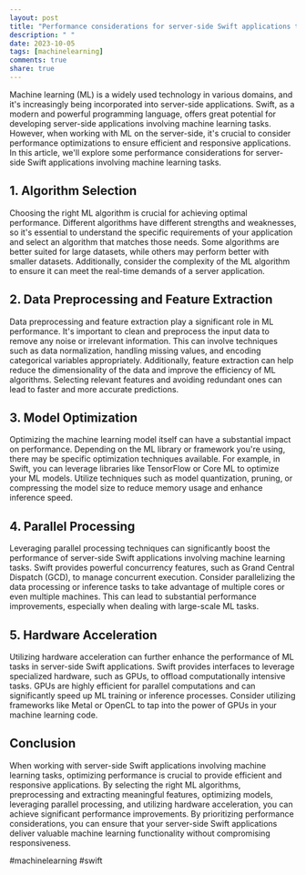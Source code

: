```yaml
---
layout: post
title: "Performance considerations for server-side Swift applications that involve machine learning tasks"
description: " "
date: 2023-10-05
tags: [machinelearning]
comments: true
share: true
---
```


Machine learning (ML) is a widely used technology in various domains, and it's increasingly being incorporated into server-side applications. Swift, as a modern and powerful programming language, offers great potential for developing server-side applications involving machine learning tasks. However, when working with ML on the server-side, it's crucial to consider performance optimizations to ensure efficient and responsive applications. In this article, we'll explore some performance considerations for server-side Swift applications involving machine learning tasks.

## 1. Algorithm Selection

Choosing the right ML algorithm is crucial for achieving optimal performance. Different algorithms have different strengths and weaknesses, so it's essential to understand the specific requirements of your application and select an algorithm that matches those needs. Some algorithms are better suited for large datasets, while others may perform better with smaller datasets. Additionally, consider the complexity of the ML algorithm to ensure it can meet the real-time demands of a server application.

## 2. Data Preprocessing and Feature Extraction

Data preprocessing and feature extraction play a significant role in ML performance. It's important to clean and preprocess the input data to remove any noise or irrelevant information. This can involve techniques such as data normalization, handling missing values, and encoding categorical variables appropriately. Additionally, feature extraction can help reduce the dimensionality of the data and improve the efficiency of ML algorithms. Selecting relevant features and avoiding redundant ones can lead to faster and more accurate predictions.

## 3. Model Optimization

Optimizing the machine learning model itself can have a substantial impact on performance. Depending on the ML library or framework you're using, there may be specific optimization techniques available. For example, in Swift, you can leverage libraries like TensorFlow or Core ML to optimize your ML models. Utilize techniques such as model quantization, pruning, or compressing the model size to reduce memory usage and enhance inference speed.

## 4. Parallel Processing

Leveraging parallel processing techniques can significantly boost the performance of server-side Swift applications involving machine learning tasks. Swift provides powerful concurrency features, such as Grand Central Dispatch (GCD), to manage concurrent execution. Consider parallelizing the data processing or inference tasks to take advantage of multiple cores or even multiple machines. This can lead to substantial performance improvements, especially when dealing with large-scale ML tasks.

## 5. Hardware Acceleration

Utilizing hardware acceleration can further enhance the performance of ML tasks in server-side Swift applications. Swift provides interfaces to leverage specialized hardware, such as GPUs, to offload computationally intensive tasks. GPUs are highly efficient for parallel computations and can significantly speed up ML training or inference processes. Consider utilizing frameworks like Metal or OpenCL to tap into the power of GPUs in your machine learning code.

## Conclusion

When working with server-side Swift applications involving machine learning tasks, optimizing performance is crucial to provide efficient and responsive applications. By selecting the right ML algorithms, preprocessing and extracting meaningful features, optimizing models, leveraging parallel processing, and utilizing hardware acceleration, you can achieve significant performance improvements. By prioritizing performance considerations, you can ensure that your server-side Swift applications deliver valuable machine learning functionality without compromising responsiveness.

#machinelearning #swift